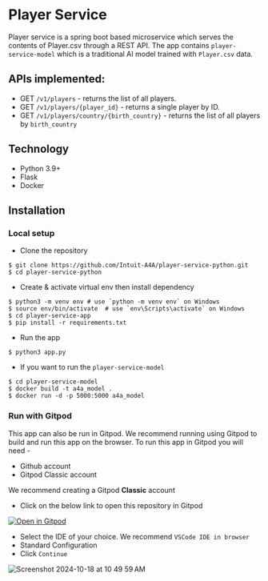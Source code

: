 # Player Service

Player service is a spring boot based microservice which serves the contents of Player.csv through a REST API. The app contains `player-service-model` which is a traditional AI model trained with `Player.csv` data. 

## APIs implemented:
- GET `/v1/players` - returns the list of all players.
- GET `/v1/players/{player_id}` - returns a single player by ID.
- GET `/v1/players/country/{birth_country}` - returns the list of all players by `birth_country`

## Technology
- Python 3.9+
- Flask
- Docker

## Installation

### Local setup
- Clone the repository
```shell
$ git clone https://github.com/Intuit-A4A/player-service-python.git
$ cd player-service-python
```
- Create & activate virtual env then install dependency
```shell
$ python3 -m venv env # use `python -m venv env` on Windows
$ source env/bin/activate  # use `env\Scripts\activate` on Windows
$ cd player-service-app
$ pip install -r requirements.txt
```
- Run the app
```shell
$ python3 app.py
```

- If you want to run the `player-service-model`
```shell
$ cd player-service-model
$ docker build -t a4a_model .
$ docker run -d -p 5000:5000 a4a_model
```

### Run with Gitpod


This app can also be run in Gitpod. We recommend running using Gitpod to build and run this app on the browser. To run this app in Gitpod you will need - 
- Github account
- Gitpod Classic account

We recommend creating a Gitpod **Classic** account 

- Click on the below link to open this repository in Gitpod

[![Open in Gitpod](https://gitpod.io/button/open-in-gitpod.svg)](https://gitpod.io/#https://github.com/Intuit-A4A/player-service-python)

- Select the IDE of your choice. We recommend `VSCode IDE in browser`
- Standard Configuration
- Click `Continue`
  
![Screenshot 2024-10-18 at 10 49 59 AM](https://github.com/user-attachments/assets/cf97589f-e84b-48e3-b691-2248c437d884)  
